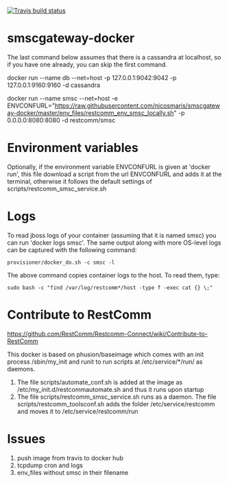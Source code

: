 [![Travis build status](https://travis-ci.org/nicosmaris/smscgateway-docker.png?branch=master)](https://travis-ci.org/nicosmaris/smscgateway-docker)

# smscgateway-docker

The last command below assumes that there is a cassandra at localhost, so if you have one already, you can skip the first command.

docker run --name db --net=host -p 127.0.0.1:9042:9042 -p 127.0.0.1:9160:9160 -d cassandra

docker run --name smsc --net=host -e ENVCONFURL="https://raw.githubusercontent.com/nicosmaris/smscgateway-docker/master/env_files/restcomm_env_smsc_locally.sh" -p 0.0.0.0:8080:8080 -d restcomm/smsc

# Environment variables

Optionally, if the environment variable ENVCONFURL is given at 'docker run', this file download a script from the url ENVCONFURL and adds it at the terminal, otherwise it follows the default settings of scripts/restcomm_smsc_service.sh

# Logs

To read jboss logs of your container (assuming that it is named smsc) you can run 'docker logs smsc'. The same output along with more OS-level logs can be captured with the following command:

```
provisioner/docker_do.sh -c smsc -l
```


The above command copies container logs to the host. To read them, type:

```
sudo bash -c "find /var/log/restcomm*/host -type f -exec cat {} \;"
```


# Contribute to RestComm

https://github.com/RestComm/Restcomm-Connect/wiki/Contribute-to-RestComm

This docker is based on phusion/baseimage which comes with an init process /sbin/my_init and runit to run scripts at /etc/service/*/run/ as daemons.

1. The file scripts/automate_conf.sh is added at the image as /etc/my_init.d/restcommautomate.sh and thus it runs upon startup
2. The file scripts/restcomm_smsc_service.sh runs as a daemon. The file scripts/restcomm_toolsconf.sh adds the folder /etc/service/restcomm and moves it to /etc/service/restcomm/run

# Issues

1. push image from travis to docker hub
2. tcpdump cron and logs
3. env_files without smsc in their filename

